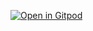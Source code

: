 [![Open in Gitpod](https://gitpod.io/button/open-in-gitpod.svg)](https://gitpod.io/#https://github.com/mrzarquon/harbor-fy)
